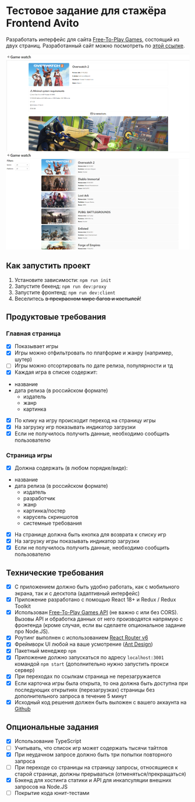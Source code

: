 # Тестовое задание для стажёра Frontend Avito

Разработать интерфейс для сайта [Free-To-Play Games](https://www.freetogame.com/), состоящий из двух страниц. Разработанный сайт можно посмотреть по [этой ссылке](https://atlz253.github.io/game-watch/).

![Скриншот страницы игры](https://raw.githubusercontent.com/atlz253/game-watch/main/screenshots/1.png)
![Скриншот списка игр](https://raw.githubusercontent.com/atlz253/game-watch/main/screenshots/2.png)

## Как запустить проект

1. Установите зависимости: `npm run init`
2. Запустите бекенд: `npm run dev:proxy`
3. Запустите фронтенд: `npm run dev:client`
4. Веселитесь ~~в прекрасном мире багов и костылей~~!

## Продуктовые требования

### Главная страница

- [x] Показывает игры
- [x] Игры можно отфильтровать по платформе и жанру (например, шутер)
- [ ] Игры можно отсортировать по дате релиза, популярности и тд
- [x] Каждая игра в списке содержит:
- название
- дата релиза (в российском формате)
  - издатель
  - жанр
  - картинка
- [x] По клику на игру происходит переход на страницу игры
- [x] На загрузку игр показывать индикатор загрузки
- [x] Если не получилось получить данные, необходимо сообщить пользователю

### Страница игры

- [x] Должна содержать (в любом порядке/виде):

- название
- дата релиза (в российском формате)
  - издатель
  - разработчик
  - жанр
  - картинка/постер
  - карусель скриншотов
  - системные требования
- [x] На странице должна быть кнопка для возврата к списку игр
- [x] На загрузку игры показывать индикатор загрузки
- [x] Если не получилось получить данные, необходимо сообщить пользователю

## Технические требования

- [x] С приложением должно быть удобно работать, как с мобильного экрана, так и с десктопа (адаптивный интерфейс)
- [x] Приложение разработано с помощью React 18+ и Redux / Redux Toolkit
- [x] Использован [Free-To-Play Games API](https://www.freetogame.com/api-doc) (не важно с или без CORS). Вызовы API и обработка данных от него производятся напрямую с фронтенда (кроме случая, если вы сделаете опциональное задание про Node.JS).
- [x] Роутинг выполнен с использованием [React Router v6](https://reactrouter.com/en/main)
- [x] Фреймворк UI любой на ваше усмотрение ([Ant Design](https://ant.design/))
- [x] Пакетный менеджер `npm`
- [x] Приложение должно запускаться по адресу `localhost:3001` командой `npm start` (дополнительно нужно запустить прокси сервер)
- [x] При переходах по ссылкам страница не перезагружается
- [x] Если карточка игры была открыта, то она должна быть доступна при последующих открытиях (перезагрузках) страницы без дополнительного запроса в течение 5 минут
- [x] Исходный код решения должен быть выложен с вашего аккаунта на [Github](http://github.com/)

## Опциональные задания

- [x] Использование TypeScript
- [ ] Учитывать, что список игр может содержать тысячи тайтлов
- [x] При неудачном запросе должно быть три попытки повторного запроса
- [ ] При переходе со страницы на страницу запросы, относящиеся к старой странице, должны прерываться (отменяться/прекращаться)
- [x] Бэкенд для хостинга статики и API для инкапсуляции внешних запросов на Node.JS
- [ ] Покрытие кода юнит-тестами
